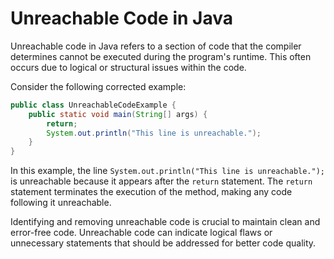 # Unreachable Code in Java

Unreachable code in Java refers to a section of code that the compiler determines cannot be executed during the program's runtime. This often occurs due to logical or structural issues within the code.

Consider the following corrected example:

```java
public class UnreachableCodeExample {
    public static void main(String[] args) {
        return;
        System.out.println("This line is unreachable.");
    }
}
```

In this example, the line `System.out.println("This line is unreachable.");` is unreachable because it appears after the `return` statement. The `return` statement terminates the execution of the method, making any code following it unreachable.

Identifying and removing unreachable code is crucial to maintain clean and error-free code. Unreachable code can indicate logical flaws or unnecessary statements that should be addressed for better code quality.
